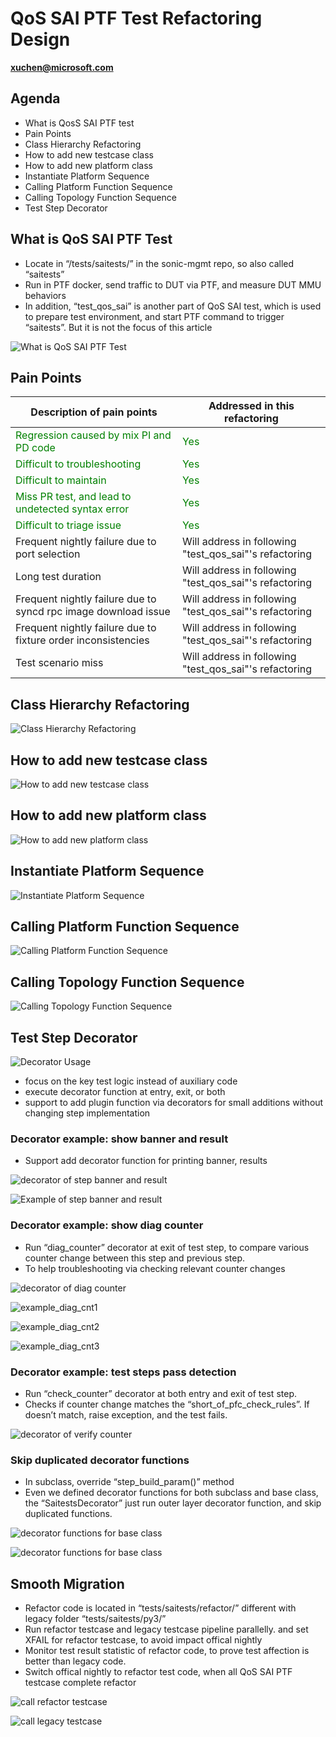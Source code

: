 
# QoS SAI PTF Test Refactoring Design
**xuchen@microsoft.com**


## Agenda
- What is QosS SAI PTF test
- Pain Points
- Class Hierarchy Refactoring
- How to add new testcase class
- How to add new platform class
- Instantiate Platform Sequence
- Calling Platform Function Sequence
- Calling Topology Function Sequence
- Test Step Decorator


## What is QoS SAI PTF Test

- Locate in “/tests/saitests/” in the sonic-mgmt repo, so also called “saitests”
- Run in PTF docker, send traffic to DUT via PTF, and measure  DUT MMU behaviors
- In addition, “test_qos_sai” is another part of QoS SAI test, which is used to prepare test environment, and start PTF command to trigger “saitests”. But it is not the focus of this article

![What is QoS SAI PTF Test](images/What_is_QoS_SAI_PTF_Test.png)


## Pain Points

| **Description of pain points**                                                       | **Addressed in this refactoring**                      |
| ------------------------------------------------------------------------------------ | ------------------------------------------------------ |
| <span style="color: green;">Regression caused by mix PI and PD code</span>           | <span style="color: green;">Yes</span>                 |
| <span style="color: green;">Difficult to troubleshooting</span>                      | <span style="color: green;">Yes</span>                 |
| <span style="color: green;">Difficult to maintain</span>                             | <span style="color: green;">Yes</span>                 |
| <span style="color: green;">Miss PR test, and lead to undetected syntax error</span> | <span style="color: green;">Yes</span>                 |
| <span style="color: green;">Difficult to triage issue</span>                         | <span style="color: green;">Yes</span>                 |
| Frequent nightly failure due to port selection                                       | Will address in following "test_qos_sai"'s refactoring |
| Long test duration                                                                   | Will address in following "test_qos_sai"'s refactoring |
| Frequent nightly failure due to syncd rpc image download issue                       | Will address in following "test_qos_sai"'s refactoring |
| Frequent nightly failure due to fixture order inconsistencies                        | Will address in following "test_qos_sai"'s refactoring |
| Test scenario miss                                                                   | Will address in following "test_qos_sai"'s refactoring |


## Class Hierarchy Refactoring

![Class Hierarchy Refactoring](images/Class_Hierarchy_Refactoring.png)


## How to add new testcase class

![How to add new testcase class](images/add_new_testcase.png)


## How to add new platform class

![How to add new platform class](images/add_new_platform.png)


## Instantiate Platform Sequence

![Instantiate Platform Sequence](images/saitest.refactor.sequence.Instantiate.png)


## Calling Platform Function Sequence

![Calling Platform Function Sequence](images/saitest.refactor.sequence.invoke-platform.png)


## Calling Topology Function Sequence

![Calling Topology Function Sequence](images/saitest.refactor.sequence.invoke-topology.png)


## Test Step Decorator

![Decorator Usage](images/decorator_usage.png)

- focus on the key test logic instead of auxiliary code
- execute decorator function at entry, exit, or both
- support to add plugin function via decorators for small additions without changing step implementation


### Decorator example: show banner and result

- Support add decorator function for printing banner, results

![decorator of step banner and result](images/decorator_banner_result.png)

![Example of step banner and result](images/example_banner_result.png)


### Decorator example: show diag counter

- Run “diag_counter” decorator at exit of test step, to compare various counter change between this step and previous step.
- To help troubleshooting via checking relevant counter changes

![decorator of diag counter](images/decorator_diag_cnt.png)

![example_diag_cnt1](images/example_diag_cnt1.png)

![example_diag_cnt2](images/example_diag_cnt2.png)

![example_diag_cnt3](images/example_diag_cnt3.png)


### Decorator example: test steps pass detection

- Run “check_counter” decorator at both entry and exit of test step.
- Checks if counter change matches the “short_of_pfc_check_rules”. If doesn’t match, raise exception, and the test fails.

![decorator of verify counter](images/decorator_verify-counter.png)


### Skip duplicated decorator functions

- In subclass, override “step_build_param()” method
- Even we defined decorator functions for both subclass and base class, the “SaitestsDecorator” just run outer layer decorator function, and skip duplicated functions.

![decorator functions for base class](images/decorator-base.png)

![decorator functions for base class](images/decorator-sub.png)


## Smooth Migration

- Refactor code is located in “tests/saitests/refactor/” different with legacy folder “tests/saitests/py3/”
- Run refactor testcase and legacy testcase pipeline parallelly. and set XFAIL for refactor testcase, to avoid impact offical nightly
- Monitor test result statistic of refactor code, to prove test affection is better than legacy code.
- Switch offical nightly to refactor test code, when all QoS SAI PTF testcase complete refactor

![call refactor testcase](images/smooth-mig-refac.png)

![call legacy testcase](images/smooth-mig-legacy.png)
